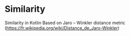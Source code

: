 # Similarity
Similarity in Kotlin Based on Jaro – Winkler  distance metric  (https://fr.wikipedia.org/wiki/Distance_de_Jaro-Winkler)
